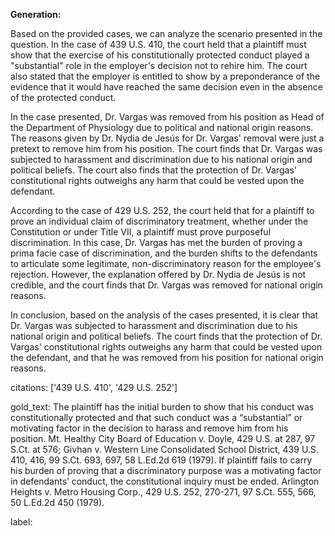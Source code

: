 **Generation:**

 <answer>
Based on the provided cases, we can analyze the scenario presented in the question. In the case of 439 U.S. 410, the court held that a plaintiff must show that the exercise of his constitutionally protected conduct played a "substantial" role in the employer's decision not to rehire him. The court also stated that the employer is entitled to show by a preponderance of the evidence that it would have reached the same decision even in the absence of the protected conduct.

In the case presented, Dr. Vargas was removed from his position as Head of the Department of Physiology due to political and national origin reasons. The reasons given by Dr. Nydia de Jesús for Dr. Vargas' removal were just a pretext to remove him from his position. The court finds that Dr. Vargas was subjected to harassment and discrimination due to his national origin and political beliefs. The court also finds that the protection of Dr. Vargas' constitutional rights outweighs any harm that could be vested upon the defendant.

According to the case of 429 U.S. 252, the court held that for a plaintiff to prove an individual claim of discriminatory treatment, whether under the Constitution or under Title VII, a plaintiff must prove purposeful discrimination. In this case, Dr. Vargas has met the burden of proving a prima facie case of discrimination, and the burden shifts to the defendants to articulate some legitimate, non-discriminatory reason for the employee's rejection. However, the explanation offered by Dr. Nydia de Jesús is not credible, and the court finds that Dr. Vargas was removed for national origin reasons.

In conclusion, based on the analysis of the cases presented, it is clear that Dr. Vargas was subjected to harassment and discrimination due to his national origin and political beliefs. The court finds that the protection of Dr. Vargas' constitutional rights outweighs any harm that could be vested upon the defendant, and that he was removed from his position for national origin reasons. <answer>

citations: ['439 U.S. 410', '429 U.S. 252']

gold_text: The plaintiff has the initial burden to show that his conduct was constitutionally protected and that such conduct was a “substantial” or motivating factor in the decision to harass and remove him from his position. Mt. Healthy City Board of Education v. Doyle, 429 U.S. at 287, 97 S.Ct. at 576; Givhan v. Western Line Consolidated School District, 439 U.S. 410, 416, 99 S.Ct. 693, 697, 58 L.Ed.2d 619 (1979). If plaintiff fails to carry his burden of proving that a discriminatory purpose was a motivating factor in defendants’ conduct, the constitutional inquiry must be ended. Arlington Heights v. Metro Housing Corp., 429 U.S. 252, 270-271, 97 S.Ct. 555, 566, 50 L.Ed.2d 450 (1979).

label: 